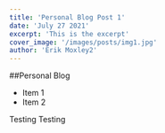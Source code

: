 ```yaml
---
title: 'Personal Blog Post 1'
date: 'July 27 2021'
excerpt: 'This is the excerpt'
cover_image: '/images/posts/img1.jpg'
author: 'Erik Moxley2'
---
```


##Personal Blog

* Item 1
* Item 2

Testing Testing